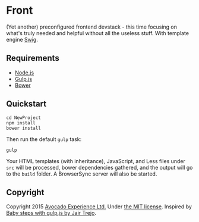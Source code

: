 # Front
(Yet another) preconfigured frontend devstack - this time focusing on what's truly needed and helpful without all the useless stuff. With template engine [Swig](http://paularmstrong.github.io/swig/).

## Requirements

- [Node.js](http://nodes.org)
- [Gulp.js](http://gulpjs.com)
- [Bower](http://bower.io)

## Quickstart

```
cd NewProject
npm install
bower install
```

Then run the default `gulp` task:

```
gulp
```

Your HTML templates (with inheritance), JavaScript, and Less files under `src` will be processed, bower dependencies gathered, and the output will go to the `build` folder. A BrowserSync server will also be started.

## Copyright
Copyright 2015 [Avocado Experience Ltd.](http://avocadoexperience.co)
Under [the MIT license](LICENSE.md).
Inspired by [Baby steps with gulp.js by Jair Trejo](http://jairtrejo.mx/blog/2014/11/baby-steps-with-gulp).
